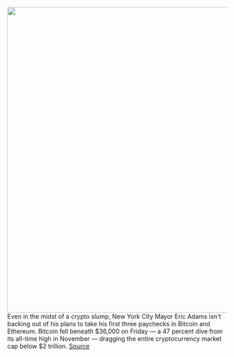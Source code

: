 <img src='https://cdn.vox-cdn.com/thumbor/LKwDBVrtpSxSglYuCzODPYsW0jA=/0x0:5585x3724/1200x800/filters:focal(2400x1119:3292x2011)/cdn.vox-cdn.com/uploads/chorus_image/image/70420483/1365932278.0.jpg' width='700px' /><br/>
Even in the midst of a crypto slump, New York City Mayor Eric Adams isn't backing out of his plans to take his first three paychecks in Bitcoin and Ethereum. Bitcoin fell beneath $36,000 on Friday — a 47 percent dive from its all-time high in November — dragging the entire cryptocurrency market cap below $2 trillion.
<a href='https://www.theverge.com/2022/1/22/22896232/nyc-mayor-bitcoin-crypto-market-eric-adams'> Source <a/>